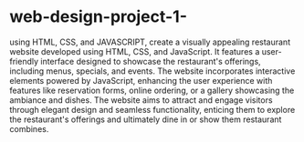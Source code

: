 # web-design-project-1-
using HTML, CSS, and JAVASCRIPT, create a visually appealing restaurant website developed using HTML, CSS, and JavaScript. It features a user-friendly interface designed to showcase the restaurant's offerings, including menus, specials, and events. The website incorporates interactive elements powered by JavaScript, enhancing the user experience with features like reservation forms, online ordering, or a gallery showcasing the ambiance and dishes. The website aims to attract and engage visitors through elegant design and seamless functionality, enticing them to explore the restaurant's offerings and ultimately dine in or show them restaurant combines.

